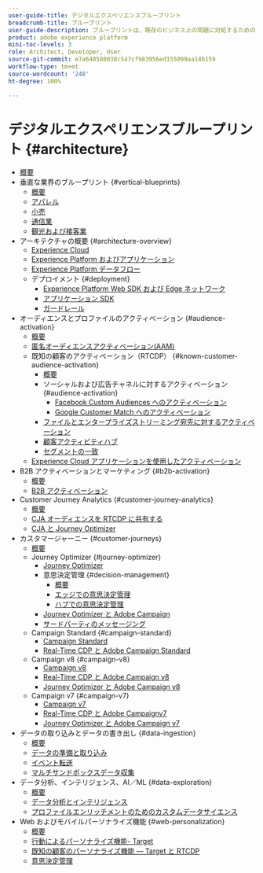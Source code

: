 ```yaml
---
user-guide-title: デジタルエクスペリエンスブループリント
breadcrumb-title: ブループリント
user-guide-description: ブループリントは、既存のビジネス上の問題に対処するための反復可能な実装で、アーキテクチャ図、技術上の考慮事項および関連ドキュメントリンクが含まれます。
product: adobe experience platform
mini-toc-levels: 3
role: Architect, Developer, User
source-git-commit: e7a640580038c547cf983956ed155099aa14b159
workflow-type: tm+mt
source-wordcount: '248'
ht-degree: 100%

---
```



# デジタルエクスペリエンスブループリント {#architecture}

+ [概要](/help/blueprints/overview.md)
+ 垂直な業界のブループリント {#vertical-blueprints}
   + [概要](/help/blueprints/vertical-blueprints/overview.md)
   + [アパレル](/help/blueprints/vertical-blueprints/apparel.md)
   + [小売](/help/blueprints/vertical-blueprints/retail.md)
   + [通信業](/help/blueprints/vertical-blueprints/telecommunications.md)
   + [観光および接客業](/help/blueprints/vertical-blueprints/travel-hospitality.md)
+ アーキテクチャの概要 {#architecture-overview}
   + [Experience Cloud](/help/blueprints/experience-platform/experience-cloud.md)
   + [Experience Platform およびアプリケーション](/help/blueprints/experience-platform/platform-applications.md)
   + [Experience Platform データフロー](/help/blueprints/experience-platform/platform-data-flow.md)
   + デプロイメント {#deployment}
      + [Experience Platform Web SDK および Edge ネットワーク](/help/blueprints/data-ingestion/websdk.md)
      + [アプリケーション SDK](/help/blueprints/data-ingestion/appsdk.md)
      + [ガードレール](/help/blueprints/experience-platform/deployment/guardrails.md)
+ オーディエンスとプロファイルのアクティベーション {#audience-activation}
   + [概要](/help/blueprints/audience-activation/overview.md)
   + [匿名オーディエンスアクティベーション(AAM)](/help/blueprints/audience-activation/anonymous.md)
   + 既知の顧客のアクティベーション（RTCDP） {#known-customer-audience-activation}
      + [概要](/help/blueprints/audience-activation/known.md)
      + ソーシャルおよび広告チャネルに対するアクティベーション {#audience-activation}
         + [Facebook Custom Audiences へのアクティベーション](/help/blueprints/audience-activation/destinations/facebook.md)
         + [Google Customer Match へのアクティベーション](/help/blueprints/audience-activation/destinations/gcm.md)
      + [ファイルとエンタープライズストリーミング宛先に対するアクティベーション](/help/blueprints/audience-activation/enterprise-destinations.md)
      + [顧客アクティビティハブ](/help/blueprints/audience-activation/customer-activity.md)
      + [セグメントの一致](/help/blueprints/audience-activation/segment-match.md)
   + [Experience Cloud アプリケーションを使用したアクティベーション](/help/blueprints/audience-activation/platform-and-applications.md)
+ B2B アクティベーションとマーケティング {#b2b-activation}
   + [概要](/help/blueprints/b2b/overview.md)
   + [B2B アクティベーション](/help/blueprints/b2b/b2bactivation.md)
+ Customer Journey Analytics {#customer-journey-analytics}
   + [概要](/help/blueprints/customer-journey-analytics/overview.md)
   + [CJA オーディエンスを RTCDP に共有する](/help/blueprints/customer-journey-analytics/cja-rtcdp.md)
   + [CJA と Journey Optimizer](/help/blueprints/customer-journey-analytics/cja-ajo.md)
+ カスタマージャーニー {#customer-journeys}
   + [概要](/help/blueprints/customer-journeys/overview.md)
   + Journey Optimizer {#journey-optimizer}
      + [Journey Optimizer](/help/blueprints/customer-journeys/journey-optimizer.md)
      + 意思決定管理 {#decision-management}
         + [概要](/help/blueprints/customer-journeys/decision_management/decision-management-overview.md)
         + [エッジでの意思決定管理](/help/blueprints/customer-journeys/decision_management/decision-management-edge.md)
         + [ハブでの意思決定管理](/help/blueprints/customer-journeys/decision_management/decision-management-hub.md)
      + [Journey Optimizer と Adobe Campaign](/help/blueprints/customer-journeys/ajo-and-campaign.md)
      + [サードパーティのメッセージング](/help/blueprints/customer-journeys/3rd-party-messaging.md)
   + Campaign Standard {#campaign-standard}
      + [Campaign Standard](https://experienceleague.adobe.com/docs/campaign-standard.html?lang=ja)
      + [Real-Time CDP と Adobe Campaign Standard](https://experienceleague.adobe.com/docs/campaign-standard/using/integrating-with-adobe-cloud/adobe-experience-platform/aep-sources-destinations/get-started-sources-destinations.html?lang=ja)
   + Campaign v8 {#campaign-v8}
      + [Campaign v8](/help/blueprints/customer-journeys/campaign-v8.md)
      + [Real-Time CDP と Adobe Campaign v8](/help/blueprints/customer-journeys/rtcdp-and-campaign-v8.md)
      + [Journey Optimizer と Adobe Campaign v8](/help/blueprints/customer-journeys/ajo-and-campaign-v8.md)
   + Campaign v7 {#campaign-v7}
      + [Campaign v7](/help/blueprints/customer-journeys/campaign-v7.md)
      + [Real-Time CDP と Adobe Campaignv7](/help/blueprints/customer-journeys/rtcdp-and-campaign.md)
      + [Journey Optimizer と Adobe Campaign v7](/help/blueprints/customer-journeys/ajo-and-campaign-v7.md)
+ データの取り込みとデータの書き出し {#data-ingestion}
   + [概要](/help/blueprints/data-ingestion/overview.md)
   + [データの準備と取り込み](/help/blueprints/data-ingestion/ingestion.md)
   + [イベント転送](/help/blueprints/data-ingestion/server-side-collection.md)
   + [マルチサンドボックスデータ収集](/help/blueprints/data-ingestion/multi-sandbox-data-collection.md)
+ データ分析、インテリジェンス、AI／ML {#data-exploration}
   + [概要](/help/blueprints/data-insights/overview.md)
   + [データ分析とインテリジェンス](/help/blueprints/data-insights/analysis.md)
   + [プロファイルエンリッチメントのためのカスタムデータサイエンス](/help/blueprints/data-insights/data-science.md)
+ Web およびモバイルパーソナライズ機能 {#web-personalization}
   + [概要](/help/blueprints/web-personalization/overview.md)
   + [行動によるパーソナライズ機能- Target](/help/blueprints/web-personalization/behavioral.md)
   + [既知の顧客のパーソナライズ機能 — Target と RTCDP](/help/blueprints/web-personalization/known-personalization.md)
   + [意思決定管理](/help/blueprints/web-personalization/decision-management-edge.md)